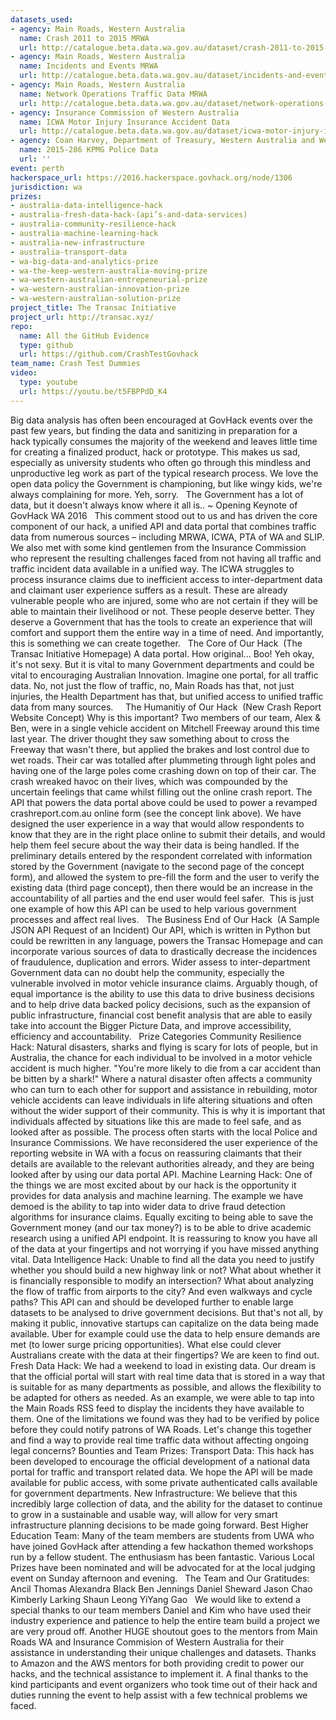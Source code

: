```yaml
---
datasets_used:
- agency: Main Roads, Western Australia
  name: Crash 2011 to 2015 MRWA
  url: http://catalogue.beta.data.wa.gov.au/dataset/crash-2011-to-2015-mrwa
- agency: Main Roads, Western Australia
  name: Incidents and Events MRWA
  url: http://catalogue.beta.data.wa.gov.au/dataset/incidents-and-events-mrwa
- agency: Main Roads, Western Australia
  name: Network Operations Traffic Data MRWA
  url: http://catalogue.beta.data.wa.gov.au/dataset/network-operations-traffic-data-mrwa
- agency: Insurance Commission of Western Australia
  name: ICWA Motor Injury Insurance Accident Data
  url: http://catalogue.beta.data.wa.gov.au/dataset/icwa-motor-injury-insurance-accident-data
- agency: Coan Harvey, Department of Treasury, Western Australia and Western Australian Police
  name: 2015-286 KPMG Police Data
  url: ''
event: perth
hackerspace_url: https://2016.hackerspace.govhack.org/node/1306
jurisdiction: wa
prizes:
- australia-data-intelligence-hack
- australia-fresh-data-hack-(api’s-and-data-services)
- australia-community-resilience-hack
- australia-machine-learning-hack
- australia-new-infrastructure
- australia-transport-data
- wa-big-data-and-analytics-prize
- wa-the-keep-western-australia-moving-prize
- wa-western-australian-entrepeneurial-prize
- wa-western-australian-innovation-prize
- wa-western-australian-solution-prize
project_title: The Transac Initiative
project_url: http://transac.xyz/
repo:
  name: All the GitHub Evidence
  type: github
  url: https://github.com/CrashTestGovhack
team_name: Crash Test Dummies
video:
  type: youtube
  url: https://youtu.be/t5FBPPdD_K4
---
```


Big data analysis has often been encouraged at GovHack events over the past few years, but finding the data and sanitizing in preparation for a hack typically consumes the majority of the weekend and leaves little time for creating a finalized product, hack or prototype. This makes us sad, especially as university students who often go through this mindless and unproductive leg work as part of the typical research process. We love the open data policy the Government is championing, but like wingy kids, we're always complaining for more. Yeh, sorry.
 
The Government has a lot of data, but it doesn't always know where it all is..
~ Opening Keynote of GovHack WA 2016
 
This comment stood out to us and has driven the core component of our hack, a unified API and data portal that combines traffic data from numerous sources – including MRWA, ICWA, PTA of WA and SLIP. We also met with some kind gentlemen from the Insurance Commission who represent the resulting challenges faced from not having all traffic and traffic incident data available in a unified way. The ICWA struggles to process insurance claims due to inefficient access to inter-department data and claimant user experience suffers as a result. These are already vulnerable people who are injured, some who are not certain if they will be able to maintain their livelihood or not. These people deserve better. They deserve a Government that has the tools to create an experience that will comfort and support them the entire way in a time of need. And importantly, this is something we can create together.
 
The Core of Our Hack  (The Transac Initiative Homepage)
A data portal. How original... Boo! Yeh okay, it's not sexy. But it is vital to many Government departments and could be vital to encouraging Australian Innovation. Imagine one portal, for all traffic data. No, not just the flow of traffic, no, Main Roads has that, not just injuries, the Health Department has that, but unified access to unified traffic data from many sources.  
 
The Humanitiy of Our Hack  (New Crash Report Website Concept)
Why is this important? Two members of our team, Alex & Ben, were in a single vehicle accident on Mitchell Freeway around this time last year. The driver thought they saw something about to cross the Freeway that wasn't there, but applied the brakes and lost control due to wet roads. Their car was totalled after plummeting through light poles and having one of the large poles come crashing down on top of their car. The crash wreaked havoc on their lives, which was compounded by the uncertain feelings that came whilst filling out the online crash report.
The API that powers the data portal above could be used to power a revamped crashreport.com.au online form (see the concept link above). We have designed the user experience in a way that would allow respondents to know that they are in the right place online to submit their details, and would help them feel secure about the way their data is being handled. If the preliminary details entered by the respondent correlated with information stored by the Government (navigate to the second page of the concept form), and allowed the system to pre-fill the form and the user to verify the existing data (third page concept), then there would be an increase in the accountability of all parties and the end user would feel safer.  This is just one example of how this API can be used to help various government processes and affect real lives.
 
The Business End of Our Hack  (A Sample JSON API Request of an Incident)
Our API, which is written in Python but could be rewritten in any language, powers the Transac Homepage and can incorporate various sources of data to drastically decrease the incidences of fraudulence, duplication and errors. Wider assess to inter-department Government data can no doubt help the community, especially the vulnerable involved in motor vehicle insurance claims. Arguably though, of equal importance is the ability to use this data to drive business decisions and to help drive data backed policy decisions, such as the expansion of public infrastructure, financial cost benefit analysis that are able to easily take into account the Bigger Picture Data, and improve accessibility, efficiency and accountability.
 
Prize Categories
Community Resilience Hack: Natural disasters, sharks and flying is scary for lots of people, but in Australia, the chance for each individual to be involved in a motor vehicle accident is much higher. "You're more likely to die from a car accident than be bitten by a shark!" Where a natural disaster often affects a community who can turn to each other for support and assistance in rebuilding, motor vehicle accidents can leave individuals in life altering situations and often without the wider support of their community. This is why it is important that individuals affected by situations like this are made to feel safe, and as looked after as possible. The process often starts with the local Police and Insurance Commissions. We have reconsidered the user experience of the reporting website in WA with a focus on reassuring claimants that their details are available to the relevant authorities already, and they are being looked after by using our data portal API.
Machine Learning Hack: One of the things we are most excited about by our hack is the opportunity it provides for data analysis and machine learning. The example we have demoed is the ability to tap into wider data to drive fraud detection algorithms for insurance claims. Equally exciting to being able to save the Government money (and our tax money?) is to be able to drive academic research using a unified API endpoint. It is reassuring to know you have all of the data at your fingertips and not worrying if you have missed anything vital.
Data Intelligence Hack: Unable to find all the data you need to justify whether you should build a new highway link or not? What about whether it is financially responsible to modify an intersection? What about analyzing the flow of traffic from airports to the city? And even walkways and cycle paths? This API can and should be developed further to enable large datasets to be analysed to drive government decisions. But that's not all, by making it public, innovative startups can capitalize on the data being made available. Uber for example could use the data to help ensure demands are met (to lower surge pricing opportunities). What else could clever Australians create with the data at their fingertips? We are keen to find out.
Fresh Data Hack: We had a weekend to load in existing data. Our dream is that the official portal will start with real time data that is stored in a way that is suitable for as many departments as possible, and allows the flexibility to be adapted for others as needed. As an example, we were able to tap into the Main Roads RSS feed to display the incidents they have available to them. One of the limitations we found was they had to be verified by police before they could notify patrons of WA Roads. Let's change this together and find a way to provide real time traffic data without affecting ongoing legal concerns?
Bounties and Team Prizes:
Transport Data: This hack has been developed to encourage the official development of a national data portal for traffic and transport related data. We hope the API will be made available for public access, with some private authenticated calls available for government departments.
New Infrastructure: We believe that this incredibly large collection of data, and the ability for the dataset to continue to grow in a sustainable and usable way, will allow for very smart infrastructure planning decisions to be made going forward.
Best Higher Education Team: Many of the team members are students from UWA who have joined GovHack after attending a few hackathon themed workshops run by a fellow student. The enthusiasm has been fantastic.
Various Local Prizes have been nominated and will be advocated for at the local judging event on Sunday afternoon and evening.
 
The Team and Our Gratitudes:
 
Ancil Thomas
Alexandra Black
Ben Jennings
Daniel Sheward
Jason Chao
Kimberly Larking
Shaun Leong
YiYang Gao
 
We would like to extend a special thanks to our team members Daniel and Kim who have used their industry experience and patience to help the entire team build a project we are very proud off.
Another HUGE shoutout goes to the mentors from Main Roads WA and Insurance Commision of Western Australia for their assistance in understanding their unique challenges and datasets.
Thanks to Amazon and the AWS mentors for both providing credit to power our hacks, and the technical assistance to implement it.
A final thanks to the kind participants and event organizers who took time out of their hack and duties running the event to help assist with a few technical problems we faced.